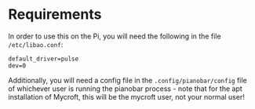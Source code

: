 # Requirements

In order to use this on the Pi, you will need the following in the file `/etc/libao.conf`:

```
default_driver=pulse
dev=0
```

Additionally, you will need a config file in the `.config/pianobar/config` file of whichever user is running the pianobar process - note that for the apt installation of Mycroft, this will be the mycroft user, not your normal user!
